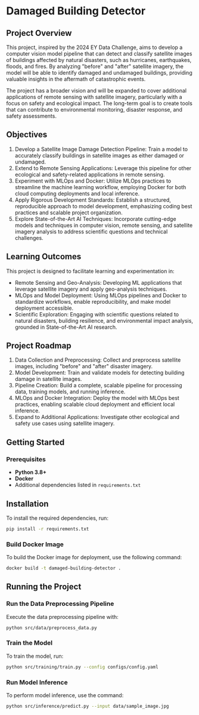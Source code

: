 # Damaged Building Detector
## Project Overview
This project, inspired by the 2024 EY Data Challenge, aims to develop a computer vision model pipeline that can detect and classify satellite images of buildings affected by natural disasters, such as hurricanes, earthquakes, floods, and fires. By analyzing "before" and "after" satellite imagery, the model will be able to identify damaged and undamaged buildings, providing valuable insights in the aftermath of catastrophic events.

The project has a broader vision and will be expanded to cover additional applications of remote sensing with satellite imagery, particularly with a focus on safety and ecological impact. The long-term goal is to create tools that can contribute to environmental monitoring, disaster response, and safety assessments.

## Objectives
1. Develop a Satellite Image Damage Detection Pipeline: Train a model to accurately classify buildings in satellite images as either damaged or undamaged.
2. Extend to Remote Sensing Applications: Leverage this pipeline for other ecological and safety-related applications in remote sensing.
3. Experiment with MLOps and Docker: Utilize MLOps practices to streamline the machine learning workflow, employing Docker for both cloud computing deployments and local inference.
4. Apply Rigorous Development Standards: Establish a structured, reproducible approach to model development, emphasizing coding best practices and scalable project organization.
5. Explore State-of-the-Art AI Techniques: Incorporate cutting-edge models and techniques in computer vision, remote sensing, and satellite imagery analysis to address scientific questions and technical challenges.

## Learning Outcomes
This project is designed to facilitate learning and experimentation in:

- Remote Sensing and Geo-Analysis: Developing ML applications that leverage satellite imagery and apply geo-analysis techniques.
- MLOps and Model Deployment: Using MLOps pipelines and Docker to standardize workflows, enable reproducibility, and make model deployment accessible.
- Scientific Exploration: Engaging with scientific questions related to natural disasters, building resilience, and environmental impact analysis, grounded in State-of-the-Art AI research.

## Project Roadmap
1. Data Collection and Preprocessing: Collect and preprocess satellite images, including "before" and "after" disaster imagery.
2. Model Development: Train and validate models for detecting building damage in satellite images.
3. Pipeline Creation: Build a complete, scalable pipeline for processing data, training models, and running inference.
4. MLOps and Docker Integration: Deploy the model with MLOps best practices, enabling scalable cloud deployment and efficient local inference.
5. Expand to Additional Applications: Investigate other ecological and safety use cases using satellite imagery.


## Getting Started

### Prerequisites
- **Python 3.8+**
- **Docker**
- Additional dependencies listed in `requirements.txt`

## Installation

To install the required dependencies, run:

```bash
pip install -r requirements.txt
```

### Build Docker Image
 
To build the Docker image for deployment, use the following command:

```bash
docker build -t damaged-building-detector . 
```

## Running the Project

### Run the Data Preprocessing Pipeline

Execute the data preprocessing pipeline with:

```bash
python src/data/preprocess_data.py
```

### Train the Model

To train the model, run:

```bash
python src/training/train.py --config configs/config.yaml
```

### Run Model Inference

To perform model inference, use the command:

```bash
python src/inference/predict.py --input data/sample_image.jpg